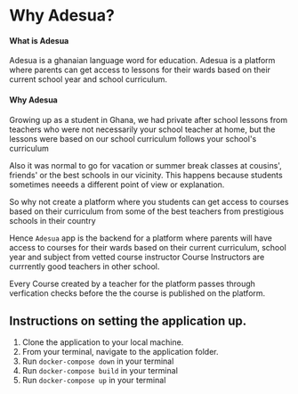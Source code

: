 # Why Adesua?
#### What is Adesua
Adesua is a ghanaian language word for education. Adesua is a platform where parents can get access to lessons for their wards based on their current school year and school curriculum.

#### Why Adesua
Growing up as a student in Ghana, we had private after school lessons from teachers who were not necessarily your school teacher at home, but the lessons were based on our school curriculum follows your school's curriculum 

Also it was normal to go for vacation or summer break classes at cousins', friends' or the best schools in our vicinity.
This happens because students sometimes neeeds a different point of view or explanation.

So why not create a platform where you students can get access to courses based on their curriculum from some of the best teachers from prestigious schools in their country

Hence `Adesua` app is the backend for a platform where parents will have access to courses for their wards based on their current curriculum, school year and subject from vetted course instructor 
Course Instructors are currrently good teachers in other school.

Every Course created by a teacher for the platform passes through verfication checks before the the course is published on the platform.


## Instructions on setting the application up.
1. Clone the application to your local machine.
2. From your terminal, navigate to the application folder.
3. Run `docker-compose down` in your terminal
3. Run `docker-compose build` in your terminal
4. Run `docker-compose up` in your terminal
